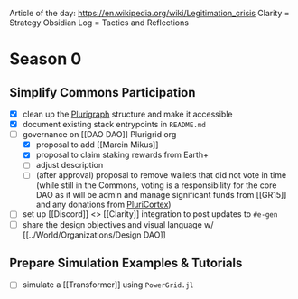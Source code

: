 Article of the day: https://en.wikipedia.org/wiki/Legitimation_crisis
Clarity = Strategy
Obsidian Log = Tactics and Reflections
# Season 0
## Simplify Commons Participation
- [x] clean up the [Plurigraph](../Technology/Plurigraph.md) structure and make it accessible
- [x] document existing stack entrypoints in `README.md`
- [ ] governance on [[DAO DAO]] Plurigrid org
	- [x] proposal to add [[Marcin Mikus]]
	- [x] proposal to claim staking rewards from Earth+
	- [ ] adjust description
	- [ ] (after approval) proposal to remove wallets that did not vote in time (while still in the Commons, voting is a responsibility for the core DAO as it will be admin and manage significant funds from [[GR15]] and any donations from [PluriCortex](PluriCortex))
- [ ] set up [[Discord]] <> [[Clarity]] integration to post updates to `#e-gen`
- [ ] share the design objectives and visual language w/ [[../World/Organizations/Design DAO]]
## Prepare Simulation Examples & Tutorials
- [ ] simulate a [[Transformer]] using `PowerGrid.jl`